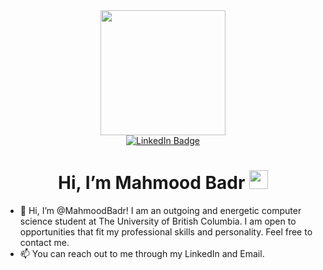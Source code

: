 <div id="header" align="center">
  <img src="https://www.dropbox.com/s/iky5bx9tp8sxq9j/Cropped%20Mahmood%20Image.jpg?raw=1" width="200"/>
</div>

<div id="badges" align="center">
  <a href="https://www.linkedin.com/in/mahmood-badr/">
    <img src="https://img.shields.io/badge/LinkedIn-blue?style=for-the-badge&logo=linkedin&logoColor=white" alt="LinkedIn Badge"/>
  </a>
</div>

<h1 align="center">
  Hi, I’m Mahmood Badr
  <img src="https://media.giphy.com/media/hvRJCLFzcasrR4ia7z/giphy.gif" width="30px"/>
</h1>

- 👋 Hi, I’m @MahmoodBadr! I am an outgoing and energetic computer science student at The University of British Columbia. I am open to opportunities that fit my professional skills and personality. Feel free to contact me.
- 📫 You can reach out to me through my LinkedIn and Email.

